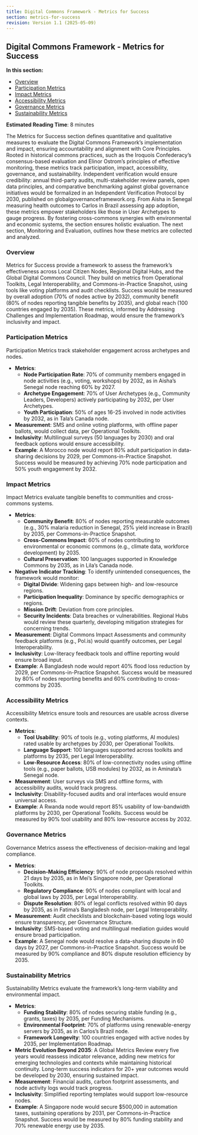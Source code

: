 ```yaml
---
title: Digital Commons Framework - Metrics for Success
section: metrics-for-success
revision: Version 1.1 (2025-05-09)
---
```


## Digital Commons Framework - Metrics for Success

**In this section:**
- [Overview](#overview)
- [Participation Metrics](#participation-metrics)
- [Impact Metrics](#impact-metrics)
- [Accessibility Metrics](#accessibility-metrics)
- [Governance Metrics](#governance-metrics)
- [Sustainability Metrics](#sustainability-metrics)

**Estimated Reading Time**: 8 minutes

The Metrics for Success section defines quantitative and qualitative measures to evaluate the Digital Commons Framework’s implementation and impact, ensuring accountability and alignment with Core Principles. Rooted in historical commons practices, such as the Iroquois Confederacy’s consensus-based evaluation and Elinor Ostrom’s principles of effective monitoring, these metrics track participation, impact, accessibility, governance, and sustainability. Independent verification would ensure credibility: annual third-party audits, multi-stakeholder review panels, open data principles, and comparative benchmarking against global governance initiatives would be formalized in an Independent Verification Protocol by 2030, published on globalgovernanceframework.org. From Aisha in Senegal measuring health outcomes to Carlos in Brazil assessing app adoption, these metrics empower stakeholders like those in User Archetypes to gauge progress. By fostering cross-commons synergies with environmental and economic systems, the section ensures holistic evaluation. The next section, Monitoring and Evaluation, outlines how these metrics are collected and analyzed.

### <a id="overview"></a>Overview
Metrics for Success provide a framework to assess the framework’s effectiveness across Local Citizen Nodes, Regional Digital Hubs, and the Global Digital Commons Council. They build on metrics from Operational Toolkits, Legal Interoperability, and Commons-in-Practice Snapshot, using tools like voting platforms and audit checklists. Success would be measured by overall adoption (70% of nodes active by 2032), community benefit (80% of nodes reporting tangible benefits by 2035), and global reach (100 countries engaged by 2035). These metrics, informed by Addressing Challenges and Implementation Roadmap, would ensure the framework’s inclusivity and impact.

### <a id="participation-metrics"></a>Participation Metrics
Participation Metrics track stakeholder engagement across archetypes and nodes.
- **Metrics**:
  - **Node Participation Rate**: 70% of community members engaged in node activities (e.g., voting, workshops) by 2032, as in Aisha’s Senegal node reaching 60% by 2027.
  - **Archetype Engagement**: 70% of User Archetypes (e.g., Community Leaders, Developers) actively participating by 2032, per User Archetypes.
  - **Youth Participation**: 50% of ages 16-25 involved in node activities by 2032, as in Tala’s Canada node.
- **Measurement**: SMS and online voting platforms, with offline paper ballots, would collect data, per Operational Toolkits.
- **Inclusivity**: Multilingual surveys (50 languages by 2030) and oral feedback options would ensure accessibility.
- **Example**: A Morocco node would report 80% adult participation in data-sharing decisions by 2029, per Commons-in-Practice Snapshot.
Success would be measured by achieving 70% node participation and 50% youth engagement by 2032.

### <a id="impact-metrics"></a>Impact Metrics
Impact Metrics evaluate tangible benefits to communities and cross-commons systems.
- **Metrics**:
  - **Community Benefit**: 80% of nodes reporting measurable outcomes (e.g., 30% malaria reduction in Senegal, 25% yield increase in Brazil) by 2035, per Commons-in-Practice Snapshot.
  - **Cross-Commons Impact**: 60% of nodes contributing to environmental or economic commons (e.g., climate data, workforce development) by 2035.
  - **Cultural Preservation**: 100 languages supported in Knowledge Commons by 2035, as in Lila’s Canada node.
- **Negative Indicator Tracking**: To identify unintended consequences, the framework would monitor:
  - **Digital Divide**: Widening gaps between high- and low-resource regions.
  - **Participation Inequality**: Dominance by specific demographics or regions.
  - **Mission Drift**: Deviation from core principles.
  - **Security Incidents**: Data breaches or vulnerabilities.
  Regional Hubs would review these quarterly, developing mitigation strategies for concerning trends.
- **Measurement**: Digital Commons Impact Assessments and community feedback platforms (e.g., Pol.is) would quantify outcomes, per Legal Interoperability.
- **Inclusivity**: Low-literacy feedback tools and offline reporting would ensure broad input.
- **Example**: A Bangladesh node would report 40% flood loss reduction by 2029, per Commons-in-Practice Snapshot.
Success would be measured by 80% of nodes reporting benefits and 60% contributing to cross-commons by 2035.

### <a id="accessibility-metrics"></a>Accessibility Metrics
Accessibility Metrics ensure tools and resources are usable across diverse contexts.
- **Metrics**:
  - **Tool Usability**: 90% of tools (e.g., voting platforms, AI modules) rated usable by archetypes by 2030, per Operational Toolkits.
  - **Language Support**: 100 languages supported across toolkits and platforms by 2035, per Legal Interoperability.
  - **Low-Resource Access**: 80% of low-connectivity nodes using offline tools (e.g., paper ballots, USB modules) by 2032, as in Aminata’s Senegal node.
- **Measurement**: User surveys via SMS and offline forms, with accessibility audits, would track progress.
- **Inclusivity**: Disability-focused audits and oral interfaces would ensure universal access.
- **Example**: A Rwanda node would report 85% usability of low-bandwidth platforms by 2030, per Operational Toolkits.
Success would be measured by 90% tool usability and 80% low-resource access by 2032.

### <a id="governance-metrics"></a>Governance Metrics
Governance Metrics assess the effectiveness of decision-making and legal compliance.
- **Metrics**:
  - **Decision-Making Efficiency**: 90% of node proposals resolved within 21 days by 2035, as in Mei’s Singapore node, per Operational Toolkits.
  - **Regulatory Compliance**: 90% of nodes compliant with local and global laws by 2035, per Legal Interoperability.
  - **Dispute Resolution**: 80% of legal conflicts resolved within 90 days by 2035, as in Fatima’s Bangladesh node, per Legal Interoperability.
- **Measurement**: Audit checklists and blockchain-based voting logs would ensure transparency, per Governance Structure.
- **Inclusivity**: SMS-based voting and multilingual mediation guides would ensure broad participation.
- **Example**: A Senegal node would resolve a data-sharing dispute in 60 days by 2027, per Commons-in-Practice Snapshot.
Success would be measured by 90% compliance and 80% dispute resolution efficiency by 2035.

### <a id="sustainability-metrics"></a>Sustainability Metrics
Sustainability Metrics evaluate the framework’s long-term viability and environmental impact.
- **Metrics**:
  - **Funding Stability**: 80% of nodes securing stable funding (e.g., grants, taxes) by 2035, per Funding Mechanisms.
  - **Environmental Footprint**: 70% of platforms using renewable-energy servers by 2035, as in Carlos’s Brazil node.
  - **Framework Longevity**: 100 countries engaged with active nodes by 2035, per Implementation Roadmap.
- **Metric Evolution Beyond 2035**: A Global Metrics Review every five years would reassess indicator relevance, adding new metrics for emerging technologies and contexts while maintaining historical continuity. Long-term success indicators for 20+ year outcomes would be developed by 2030, ensuring sustained impact.
- **Measurement**: Financial audits, carbon footprint assessments, and node activity logs would track progress.
- **Inclusivity**: Simplified reporting templates would support low-resource nodes.
- **Example**: A Singapore node would secure $500,000 in automation taxes, sustaining operations by 2031, per Commons-in-Practice Snapshot.
Success would be measured by 80% funding stability and 70% renewable energy use by 2035.